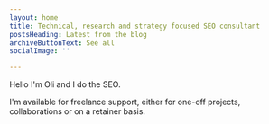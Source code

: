 ```yaml
---
layout: home
title: Technical, research and strategy focused SEO consultant
postsHeading: Latest from the blog
archiveButtonText: See all
socialImage: ''

---
```

Hello I'm Oli and I do the SEO.

I'm available for freelance support, either for one-off projects, collaborations or on a retainer basis.